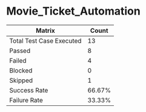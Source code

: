 # Movie_Ticket_Automation 

| Matrix | Count |
|--------|-------|
| Total Test Case Executed | 13|
| Passed | 8|
| Failed | 4|
| Blocked | 0|
| Skipped | 1|
| Success Rate| 66.67%|
| Failure Rate| 33.33%|
